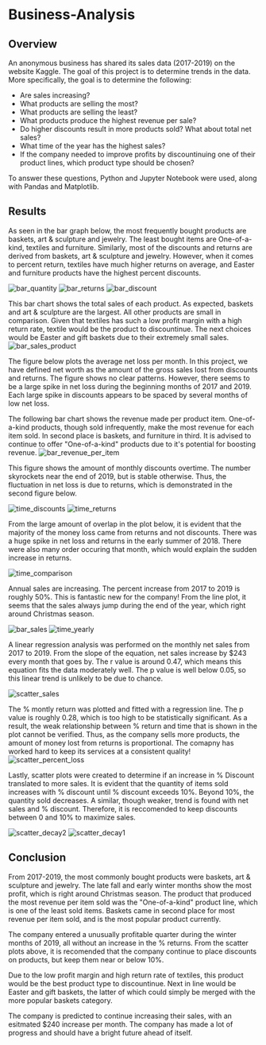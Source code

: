 # Business-Analysis

## Overview

An anonymous business has shared its sales data (2017-2019) on the website Kaggle. The goal of this project is to determine trends in the data. More specifically, the goal is to determine the following:

* Are sales increasing? 
* What products are selling the most?
* What products are selling the least? 
* What products produce the highest revenue per sale?
* Do higher discounts result in more products sold? What about total net sales? 
* What time of the year has the highest sales?
* If the company needed to improve profits by discountinuing one of their product lines, which product type should be chosen?

To answer these questions, Python and Jupyter Notebook were used, along with Pandas and Matplotlib. 

## Results

As seen in the bar graph below, the most frequently bought products are baskets, art & sculpture and jewelry. The least bought items are One-of-a-kind, textiles and furniture. Similarly, most of the discounts and returns are derived from baskets, art & sculpture and jewelry. However, when it comes to percent return, textiles have much higher returns on average, and Easter and furniture products have the highest percent discounts.  

![bar_quantity](Resources/bar_quantity.png)
![bar_returns](Resources/bar_returns.png)
![bar_discount](Resources/discount.png)

This bar chart shows the total sales of each product. As expected, baskets and art & sculpture are the largest. All other products are small in comparison. Given that textiles has such a low profit margin with a high return rate, textile would be the product to discountinue. The next choices would be Easter and gift baskets due to their extremely small sales. 
![bar_sales_product](Resources/bar_sales_product.png)

The figure below plots the average net loss per month. In this project, we have defined net worth as the amount of the gross sales lost from discounts and returns. The figure shows no clear patterns. However, there seems to be a large spike in net loss during the beginning months of 2017 and 2019. Each large spike in discounts appears to be spaced by several months of low net loss.

The following bar chart shows the revenue made per product item. One-of-a-kind products, though sold infrequently, make the most revenue for each item sold. In second place is baskets, and furniture in third. It is advised to continue to offer "One-of-a-kind" products due to it's potential for boosting revenue.
![bar_revenue_per_item](Resources/bar_revenue_per_item.png)

This figure shows the amount of monthly discounts overtime. The number skyrockets near the end of 2019, but is stable otherwise. Thus, the fluctuation in net loss is due to returns, which is demonstrated in the second figure below.

![time_discounts](Resources/time_discounts.png)
![time_returns](Resources/time_returns.png)

From the large amount of overlap in the plot below, it is evident that the  majority of the money loss came from returns and not discounts. There was a huge spike in net loss and returns in the early summer of 2018. There were also many order occuring that month, which would explain the sudden increase in returns.

![time_comparison](Resources/time_comparison.png)

Annual sales are increasing. The percent increase from 2017 to 2019 is roughly 50%. This is fantastic new for the company! From the line plot, it seems that the sales always jump during the end of the year, which right around Christmas season. 

![bar_sales](Resources/bar_sales.png)
![time_yearly](Resources/time_yearly.png)

A linear regression analysis was performed on the monthly net sales from 2017 to 2019. From the slope of the equation, net sales increase by $243 every month that goes by. The r value is around 0.47, which means this equation fits the data moderately well. The p value is well below 0.05, so this linear trend is unlikely to be due to chance. 

![scatter_sales](Resources/scatter_sales.png)

The % montly return was plotted and fitted with a regression line. The p value is roughly 0.28, which is too high to be statistically significant. As a result, the weak relationship between % return and time that is shown in the plot cannot be verified. Thus, as the company sells more products, the amount of money lost from returns is proportional. The comapny has worked hard to keep its services at a consistent quality! 
![scatter_percent_loss](Resources/scatter_percent_loss.png)

Lastly, scatter plots were created to determine if an increase in % Discount translated to more sales. It is evident that the quantity of items sold increases with % discount until % discount exceeds 10%. Beyond 10%, the quantity sold decreases. A similar, though weaker, trend is found with net sales and % discount. Therefore, it is reccomended to keep discounts between 0 and 10% to maximize sales.

![scatter_decay2](Resources/scatter_decay2.png) 
![scatter_decay1](Resources/scatter_.png) 

## Conclusion

From 2017-2019, the most commonly bought products were baskets, art & sculpture and jewelry. The late fall and early winter months show the most profit, which is right around Christmas season. The product that produced the most revenue per item sold was the "One-of-a-kind" product line, which is one of the least sold items. Baskets came in second place for most revenue per item sold, and is the most popular product currently. 

The company entered a unusually profitable quarter during the winter months of 2019, all without an increase in the % returns. From the scatter plots above, it is recomended that the company continue to place discounts on products, but keep them near or below 10%. 

Due to the low profit margin and high return rate of textiles, this product would be the best product type to discountinue. Next in line would be Easter and gift baskets, the latter of which could simply be merged with the more popular baskets category. 

The company is predicted to continue increasing their sales, with an esitmated $240 increase per month. The company has made a lot of progress and should have a bright future ahead of itself.
